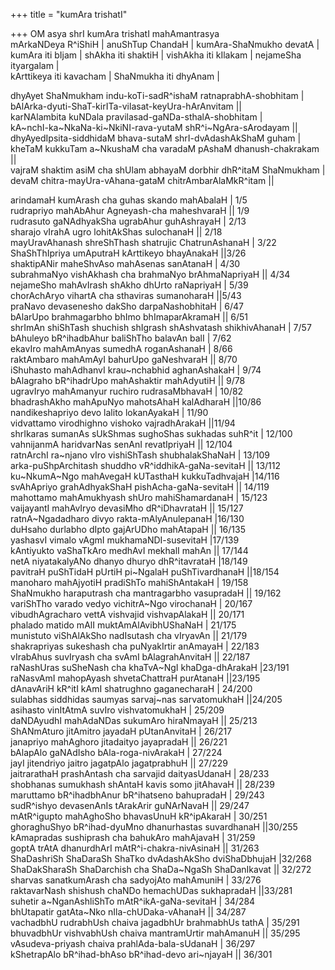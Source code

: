 +++
title = "kumAra trishatI"

+++
OM asya shrI kumAra trishatI mahAmantrasya  
mArkaNDeya R^iShiH | anuShTup ChandaH | kumAra-ShaNmukho devatA |  
kumAra iti bIjam | shAkha iti shaktiH | vishAkha iti kIlakam | nejameSha
ityargalam |  
kArttikeya iti kavacham | ShaNmukha iti dhyAnam |

dhyAyet ShaNmukham indu-koTi-sadR^ishaM ratnaprabhA-shobhitam |  
bAlArka-dyuti-ShaT-kirITa-vilasat-keyUra-hArAnvitam ||  
karNAlambita kuNDala pravilasad-gaNDa-sthalA-shobhitam |  
kA\~nchI-ka\~NkaNa-ki\~NkiNI-rava-yutaM shR^i\~NgAra-sArodayam ||  
dhyAyedIpsita-siddhidaM bhava-sutaM shrI-dvAdashAkShaM guham |  
kheTaM kukkuTam a\~NkushaM cha varadaM pAshaM dhanush-chakrakam ||  
vajraM shaktim asiM cha shUlam abhayaM dorbhir dhR^itaM ShaNmukham |  
devaM chitra-mayUra-vAhana-gataM chitrAmbarAlaMkR^itam ||

arindamaH kumArash cha guhas skando mahAbalaH | 1/5  
rudrapriyo mahAbAhur Agneyash-cha maheshvaraH || 1/9  
rudrasuto gaNAdhyakSha ugrabAhur guhAshrayaH | 2/13  
sharajo vIrahA ugro lohitAkShas sulochanaH || 2/18  
mayUravAhanash shreShThash shatrujic ChatrunAshanaH | 3/22  
ShaShThIpriya umAputraH kArttikeyo bhayAnakaH ||3/26  
shaktipANir maheShvAso mahAsenas sanAtanaH | 4/30  
subrahmaNyo vishAkhash cha brahmaNyo brAhmaNapriyaH || 4/34  
nejameSho mahAvIrash shAkho dhUrto raNapriyaH | 5/39  
chorAchAryo vihartA cha sthaviras sumanoharaH ||5/43  
praNavo devasenesho dakSho darpaNashobhitaH | 6/47  
bAlarUpo brahmagarbho bhImo bhImaparAkramaH || 6/51  
shrImAn shiShTash shuchish shIgrash shAshvatash shikhivAhanaH | 7/57  
bAhuleyo bR^ihadbAhur baliShTho balavAn balI | 7/62  
ekavIro mahAmAnyas sumedhA roganAshanaH | 8/66  
raktAmbaro mahAmAyI bahurUpo gaNeshvaraH || 8/70  
iShuhasto mahAdhanvI krau\~nchabhid aghanAshakaH | 9/74  
bAlagraho bR^ihadrUpo mahAshaktir mahAdyutiH || 9/78  
ugravIryo mahAmanyur ruchiro rudrasaMbhavaH | 10/82  
bhadrashAkho mahApuNyo mahotsAhaH kalAdharaH ||10/86  
nandikeshapriyo devo lalito lokanAyakaH | 11/90  
vidvattamo virodhighno vishoko vajradhArakaH ||11/94  
shrIkaras sumanAs sUkShmas sughoShas sukhadas suhR^it | 12/100  
vahnijanmA haridvarNas senAnI revatIpriyaH || 12/104  
ratnArchI ra\~njano vIro vishiShTash shubhalakShaNaH | 13/109  
arka-puShpArchitash shuddho vR^iddhikA-gaNa-sevitaH || 13/112  
ku\~NkumA\~Ngo mahAvegaH kUTasthaH kukkuTadhvajaH |14/116  
svAhApriyo grahAdhyakShaH pishAcha-gaNa-sevitaH || 14/119  
mahottamo mahAmukhyash shUro mahiShamardanaH | 15/123  
vaijayantI mahAvIryo devasiMho dR^iDhavrataH || 15/127  
ratnA\~Ngadadharo divyo rakta-mAlyAnulepanaH |16/130  
duHsaho durlabho dIpto gajArUDho mahAtapaH || 16/135  
yashasvI vimalo vAgmI mukhamaNDI-susevitaH |17/139  
kAntiyukto vaShaTkAro medhAvI mekhalI mahAn || 17/144  
netA niyatakalyANo dhanyo dhuryo dhR^itavrataH |18/149  
pavitraH puShTidaH pUrtiH pi\~NgalaH puShTivardhanaH ||18/154  
manoharo mahAjyotiH pradiShTo mahiShAntakaH | 19/158  
ShaNmukho haraputrash cha mantragarbho vasupradaH || 19/162  
variShTho varado vedyo vichitrA\~Ngo virochanaH | 20/167  
vibudhAgracharo vettA vishvajid vishvapAlakaH || 20/171  
phalado matido mAlI muktAmAlAvibhUShaNaH | 21/175  
munistuto viShAlAkSho nadIsutash cha vIryavAn || 21/179  
shakrapriyas sukeshash cha puNyakIrtir anAmayaH | 22/183  
vIrabAhus suvIryash cha svAmI bAlagrahAnvitaH || 22/187  
raNashUras suSheNash cha khaTvA\~NgI khaDga-dhArakaH |23/191  
raNasvAmI mahopAyash shvetaChattraH purAtanaH ||23/195  
dAnavAriH kR^itI kAmI shatrughno gaganecharaH | 24/200  
sulabhas siddhidas saumyas sarvaj\~nas sarvatomukhaH ||24/205  
asihasto vinItAtmA suvIro vishvatomukhaH | 25/209  
daNDAyudhI mahAdaNDas sukumAro hiraNmayaH || 25/213  
ShANmAturo jitAmitro jayadaH pUtanAnvitaH | 26/217  
janapriyo mahAghoro jitadaityo jayapradaH || 26/221  
bAlapAlo gaNAdIsho bAla-roga-nivArakaH | 27/224  
jayI jitendriyo jaitro jagatpAlo jagatprabhuH || 27/229  
jaitrarathaH prashAntash cha sarvajid daityasUdanaH | 28/233  
shobhanas sumukhash shAntaH kavis somo jitAhavaH || 28/239  
maruttamo bR^ihadbhAnur bR^ihatseno bahupradaH | 29/243  
sudR^ishyo devasenAnIs tArakArir guNArNavaH || 29/247  
mAtR^igupto mahAghoSho bhavasUnuH kR^ipAkaraH | 30/251  
ghoraghuShyo bR^ihad-dyuMno dhanurhastas suvardhanaH ||30/255  
kAmapradas sushiprash cha bahukAro mahAjavaH | 31/259  
goptA trAtA dhanurdhArI mAtR^i-chakra-nivAsinaH || 31/263  
ShaDashriSh ShaDaraSh ShaTko dvAdashAkSho dviShaDbhujaH |32/268  
ShaDakSharaSh ShaDarchish cha ShaDa\~NgaSh ShaDanIkavat || 32/272  
sharvas sanatkumArash cha sadyojAto mahAmuniH | 33/276  
raktavarNash shishush chaNDo hemachUDas sukhapradaH ||33/281  
suhetir a\~NganAshliShTo mAtR^ikA-gaNa-sevitaH | 34/284  
bhUtapatir gatAta\~Nko nIla-chUDaka-vAhanaH || 34/287  
vachadbhU rudrabhUsh chaiva jagadbhUr brahmabhUs tathA | 35/291  
bhuvadbhUr vishvabhUsh chaiva mantramUrtir mahAmanuH || 35/295  
vAsudeva-priyash chaiva prahlAda-bala-sUdanaH | 36/297  
kShetrapAlo bR^ihad-bhAso bR^ihad-devo ari\~njayaH || 36/301
